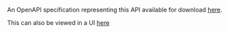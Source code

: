 An OpenAPI specification representing this API available for download [here](/openapi.yaml).

This can also be viewed in a UI [here](https://fhir-ig.digital.health.nz/openapi/index.html?urls.primaryName=Shared+Care+API)
